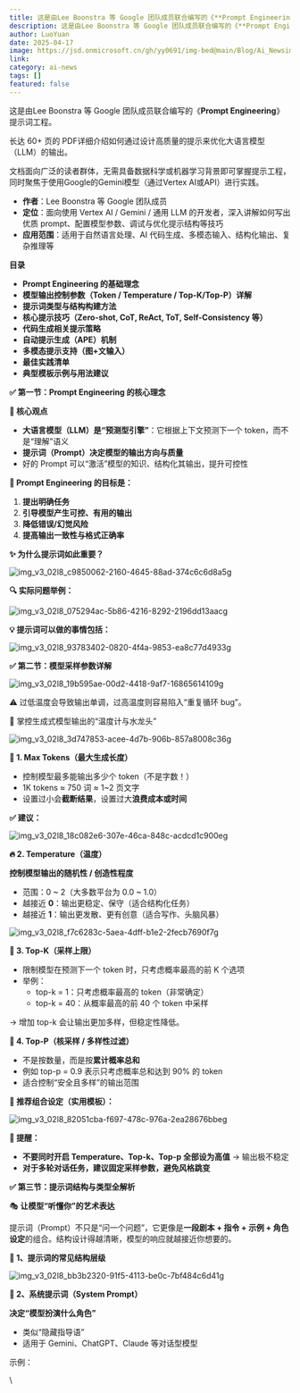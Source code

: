 ```yaml
---
title: 这是由Lee Boonstra 等 Google 团队成员联合编写的《**Prompt Engineering**》提示词工程。
description: 这是由Lee Boonstra 等 Google 团队成员联合编写的《**Prompt Engineering**》提示词工程。...
author: LuoYuan
date: 2025-04-17
image: https://jsd.onmicrosoft.cn/gh/yy0691/img-bed@main/Blog/Ai_Newsimg_v3_02l8_c9850062-2160-4645-88ad-374c6c6d8a5g.jpg
link: 
category: ai-news
tags: []
featured: false
---
```

这是由Lee Boonstra 等 Google 团队成员联合编写的《**Prompt Engineering**》提示词工程。

长达 60+ 页的 PDF详细介绍如何通过设计高质量的提示来优化大语言模型（LLM）的输出。

文档面向广泛的读者群体，无需具备数据科学或机器学习背景即可掌握提示工程，同时聚焦于使用Google的Gemini模型（通过Vertex AI或API）进行实践。

- **作者**：Lee Boonstra 等 Google 团队成员
- **定位**：面向使用 Vertex AI / Gemini / 通用 LLM 的开发者，深入讲解如何写出优质 prompt、配置模型参数、调试与优化提示结构等技巧
- **应用范围**：适用于自然语言处理、AI 代码生成、多模态输入、结构化输出、复杂推理等


**目录**

- **Prompt Engineering 的基础理念**
- **模型输出控制参数（Token / Temperature / Top-K/Top-P）详解**
- **提示词类型与结构构建方法**
- **核心提示技巧（Zero-shot, CoT, ReAct, ToT, Self-Consistency 等）**
- **代码生成相关提示策略**
- **自动提示生成（APE）机制**
- **多模态提示支持（图+文输入）**
- **最佳实践清单**
- **典型模板示例与用法建议**



**✅ 第一节：Prompt Engineering 的核心理念**

**📌 核心观点**

- **大语言模型（LLM）是“预测型引擎”**：它根据上下文预测下一个 token，而不是“理解”语义
- **提示词（Prompt）决定模型的输出方向与质量**
- 好的 Prompt 可以“激活”模型的知识、结构化其输出，提升可控性



**🧠 Prompt Engineering 的目标是：**

1. **提出明确任务**
2. **引导模型产生可控、有用的输出**
3. **降低错误/幻觉风险**
4. **提高输出一致性与格式正确率**



**✨ 为什么提示词如此重要？**

![img_v3_02l8_c9850062-2160-4645-88ad-374c6c6d8a5g](https://jsd.onmicrosoft.cn/gh/yy0691/img-bed@main/Blog/Ai_Newsimg_v3_02l8_c9850062-2160-4645-88ad-374c6c6d8a5g.jpg)



**🔍 实际问题举例：**

![img_v3_02l8_075294ac-5b86-4216-8292-2196dd13aacg](https://jsd.onmicrosoft.cn/gh/yy0691/img-bed@main/Blog/Ai_Newsimg_v3_02l8_075294ac-5b86-4216-8292-2196dd13aacg.jpg)



**💡 提示词可以做的事情包括：**

![img_v3_02l8_93783402-0820-4f4a-9853-ea8c77d4933g](https://jsd.onmicrosoft.cn/gh/yy0691/img-bed@main/Blog/Ai_Newsimg_v3_02l8_93783402-0820-4f4a-9853-ea8c77d4933g.jpg)



**✅ 第二节：模型采样参数详解**

![img_v3_02l8_19b595ae-00d2-4418-9af7-16865614109g](https://jsd.onmicrosoft.cn/gh/yy0691/img-bed@main/Blog/Ai_Newsimg_v3_02l8_19b595ae-00d2-4418-9af7-16865614109g.jpg)



⚠️ 过低温度会导致输出单调，过高温度则容易陷入“重复循环 bug”。

🧮 掌控生成式模型输出的“温度计与水龙头”

![img_v3_02l8_3d747853-acee-4d7b-906b-857a8008c36g](https://jsd.onmicrosoft.cn/gh/yy0691/img-bed@main/Blog/Ai_Newsimg_v3_02l8_3d747853-acee-4d7b-906b-857a8008c36g.jpg)



**🔧 1. Max Tokens（最大生成长度）**

- 控制模型最多能输出多少个 token（不是字数！）
- 1K tokens ≈ 750 词 ≈ 1~2 页文字
- 设置过小会**截断结果**，设置过大**浪费成本或时间**

**✅ 建议：**

![img_v3_02l8_18c082e6-307e-46ca-848c-acdcd1c900eg](https://jsd.onmicrosoft.cn/gh/yy0691/img-bed@main/Blog/Ai_Newsimg_v3_02l8_18c082e6-307e-46ca-848c-acdcd1c900eg.jpg)



**🔥 2. Temperature（温度）**

**控制模型输出的随机性 / 创造性程度**

- 范围：0 ~ 2（大多数平台为 0.0 ~ 1.0）
- 越接近 **0**：输出更稳定、保守（适合结构化任务）
- 越接近 **1**：输出更发散、更有创意（适合写作、头脑风暴）

![img_v3_02l8_f7c6283c-5aea-4dff-b1e2-2fecb7690f7g](https://jsd.onmicrosoft.cn/gh/yy0691/img-bed@main/Blog/Ai_Newsimg_v3_02l8_f7c6283c-5aea-4dff-b1e2-2fecb7690f7g.jpg)



**🎲 3. Top-K（采样上限）**

- 限制模型在预测下一个 token 时，只考虑概率最高的前 K 个选项
- 举例：
  - top-k = 1：只考虑概率最高的 token（非常确定）
  - top-k = 40：从概率最高的前 40 个 token 中采样

→ 增加 top-k 会让输出更加多样，但稳定性降低。

**🎯 4. Top-P（核采样 / 多样性过滤）**

- 不是按数量，而是按**累计概率总和**
- 例如 top-p = 0.9 表示只考虑概率总和达到 90% 的 token
- 适合控制“安全且多样”的输出范围



**🧪 推荐组合设定（实用模板）：**

![img_v3_02l8_82051cba-f697-478c-976a-2ea28676bbeg](https://jsd.onmicrosoft.cn/gh/yy0691/img-bed@main/Blog/Ai_Newsimg_v3_02l8_82051cba-f697-478c-976a-2ea28676bbeg.jpg)



**📌 提醒：**

- **不要同时开启 Temperature、Top-k、Top-p 全部设为高值** → 输出极不稳定
- **对于多轮对话任务，建议固定采样参数，避免风格跳变**



**✅ 第三节：提示词结构与类型全解析**

🎭 **让模型“听懂你”的艺术表达**

提示词（Prompt）不只是“问一个问题”，它更像是**一段剧本 + 指令 + 示例 + 角色设定**的组合。结构设计得越清晰，模型的响应就越接近你想要的。

**🧩 1、提示词的常见结构层级**

![img_v3_02l8_bb3b2320-91f5-4113-be0c-7bf484c6d41g](https://jsd.onmicrosoft.cn/gh/yy0691/img-bed@main/Blog/Ai_Newsimg_v3_02l8_bb3b2320-91f5-4113-be0c-7bf484c6d41g.jpg)



**📘 2、系统提示词（System Prompt）**

**决定“模型扮演什么角色”**

- 类似“隐藏指导语”
- 适用于 Gemini、ChatGPT、Claude 等对话型模型

示例：

\